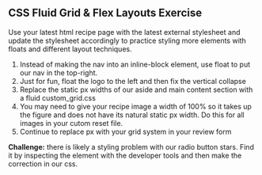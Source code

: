 ## CSS Fluid Grid & Flex Layouts Exercise

Use your latest html recipe page with the latest external stylesheet and update the stylesheet accordingly to practice styling more elements with floats and different layout techniques.

1. Instead of making the nav into an inline-block element, use float to put our nav in the top-right.
2. Just for fun, float the logo to the left and then fix the vertical collapse
3. Replace the static px widths of our aside and main content section with a fluid custom_grid.css
4. You may need to give your recipe image a width of 100% so it takes up the figure and does not have its natural static px width. Do this for all images in your cutom reset file.
5. Continue to replace px with your grid system in your review form


**Challenge:** there is likely a styling problem with our radio button stars. Find it by inspecting the element with the developer tools and then make the correction in our css.
 
